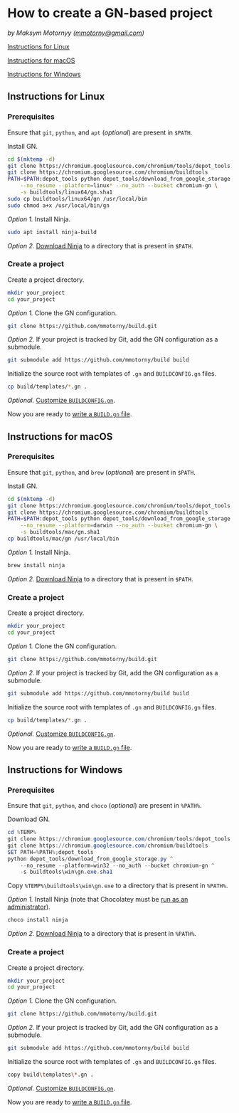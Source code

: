 # How to create a GN-based project

*by Maksym Motornyy (mmotorny@gmail.com)*



[Instructions for Linux](#instructions-for-linux)

[Instructions for macOS](#instructions-for-macos)

[Instructions for Windows](#instructions-for-windows)



## Instructions for Linux

### Prerequisites

Ensure that `git`, `python`, and `apt` (*optional*) are present in `$PATH`.

Install GN.

```sh
cd $(mktemp -d)
git clone https://chromium.googlesource.com/chromium/tools/depot_tools.git
git clone https://chromium.googlesource.com/chromium/buildtools
PATH=$PATH:depot_tools python depot_tools/download_from_google_storage.py \
    --no_resume --platform=linux* --no_auth --bucket chromium-gn \
    -s buildtools/linux64/gn.sha1
sudo cp buildtools/linux64/gn /usr/local/bin
sudo chmod a+x /usr/local/bin/gn
```

*Option 1.* Install Ninja.

```sh
sudo apt install ninja-build
```

*Option 2.* [Download Ninja](https://github.com/ninja-build/ninja/releases) to a directory that is present in `$PATH`.

### Create a project

Create a project directory.

```sh
mkdir your_project
cd your_project
```

*Option 1.* Clone the GN configuration.

```sh
git clone https://github.com/mmotorny/build.git
```

*Option 2.* If your project is tracked by Git, add the GN configuration as a submodule.

```sh
git submodule add https://github.com/mmotorny/build build
```

Initialize the source root with templates of `.gn` and `BUILDCONFIG.gn` files.

```sh
cp build/templates/*.gn .
```

*Optional.* [Customize `BUILDCONFIG.gn`](/templates/README.md).

Now you are ready to [write a `BUILD.gn` file](https://chromium.googlesource.com/chromium/src/tools/gn/+/HEAD/docs/quick_start.md#adding-a-build-file).



## Instructions for macOS

### Prerequisites

Ensure that `git`, `python`, and `brew` (*optional*) are present in `$PATH`.

Install GN.

```sh
cd $(mktemp -d)
git clone https://chromium.googlesource.com/chromium/tools/depot_tools.git
git clone https://chromium.googlesource.com/chromium/buildtools
PATH=$PATH:depot_tools python depot_tools/download_from_google_storage.py \
    --no_resume --platform=darwin --no_auth --bucket chromium-gn \
    -s buildtools/mac/gn.sha1
cp buildtools/mac/gn /usr/local/bin
```

*Option 1.* Install Ninja.

```sh
brew install ninja
```

*Option 2.* [Download Ninja](https://github.com/ninja-build/ninja/releases) to a directory that is present in `$PATH`.

### Create a project

Create a project directory.

```sh
mkdir your_project
cd your_project
```

*Option 1.* Clone the GN configuration.

```sh
git clone https://github.com/mmotorny/build.git
```

*Option 2.* If your project is tracked by Git, add the GN configuration as a submodule.

```sh
git submodule add https://github.com/mmotorny/build build
```

Initialize the source root with templates of `.gn` and `BUILDCONFIG.gn` files.

```sh
cp build/templates/*.gn .
```

*Optional.* [Customize `BUILDCONFIG.gn`](/templates/README.md).

Now you are ready to [write a `BUILD.gn` file](https://chromium.googlesource.com/chromium/src/tools/gn/+/HEAD/docs/quick_start.md#adding-a-build-file).



## Instructions for Windows

### Prerequisites

Ensure that `git`, `python`, and `choco` (*optional*) are present in `%PATH%`.

Download GN.

```powershell
cd %TEMP%
git clone https://chromium.googlesource.com/chromium/tools/depot_tools.git
git clone https://chromium.googlesource.com/chromium/buildtools
SET PATH=%PATH%;depot_tools
python depot_tools/download_from_google_storage.py ^
    --no_resume --platform=win32 --no_auth --bucket chromium-gn ^
    -s buildtools\win\gn.exe.sha1
```

Copy `%TEMP%\buildtools\win\gn.exe` to a directory that is present in `%PATH%`.

*Option 1.* Install Ninja (note that Chocolatey must be [run as an administrator](https://technet.microsoft.com/en-us/library/cc947813(v=ws.10).aspx)).

```sh
choco install ninja
```

*Option 2.* [Download Ninja](https://github.com/ninja-build/ninja/releases) to a directory that is present in `%PATH%`.

### Create a project

Create a project directory.

```sh
mkdir your_project
cd your_project
```

*Option 1.* Clone the GN configuration.

```sh
git clone https://github.com/mmotorny/build.git
```

*Option 2.* If your project is tracked by Git, add the GN configuration as a submodule.

```sh
git submodule add https://github.com/mmotorny/build build
```

Initialize the source root with templates of `.gn` and `BUILDCONFIG.gn` files.

```sh
copy build\templates\*.gn .
```

*Optional.* [Customize `BUILDCONFIG.gn`](/templates/README.md).

Now you are ready to [write a `BUILD.gn` file](https://chromium.googlesource.com/chromium/src/tools/gn/+/HEAD/docs/quick_start.md#adding-a-build-file).